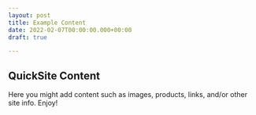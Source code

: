 ```yaml
---
layout: post
title: Example Content
date: 2022-02-07T00:00:00.000+00:00
draft: true

---
```

## QuickSite Content

Here you might add content such as images, products, links, and/or other site info. Enjoy!